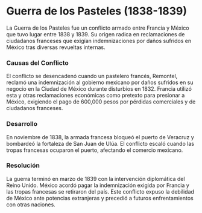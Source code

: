 # Guerra de los Pasteles (1838-1839)

La Guerra de los Pasteles fue un conflicto armado entre Francia y México que tuvo lugar entre 1838 y 1839. Su origen radica en reclamaciones de ciudadanos franceses que exigían indemnizaciones por daños sufridos en México tras diversas revueltas internas. 

### Causas del Conflicto
El conflicto se desencadenó cuando un pastelero francés, Remontel, reclamó una indemnización al gobierno mexicano por daños sufridos en su negocio en la Ciudad de México durante disturbios en 1832. Francia utilizó esta y otras reclamaciones económicas como pretexto para presionar a México, exigiendo el pago de 600,000 pesos por pérdidas comerciales y de ciudadanos franceses.

### Desarrollo
En noviembre de 1838, la armada francesa bloqueó el puerto de Veracruz y bombardeó la fortaleza de San Juan de Ulúa. El conflicto escaló cuando las tropas francesas ocuparon el puerto, afectando el comercio mexicano. 

### Resolución
La guerra terminó en marzo de 1839 con la intervención diplomática del Reino Unido. México acordó pagar la indemnización exigida por Francia y las tropas francesas se retiraron del país. Este conflicto expuso la debilidad de México ante potencias extranjeras y precedió a futuros enfrentamientos con otras naciones.